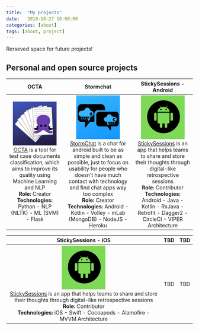 ```yaml
---
title:  "My projects"
date:   2018-10-27 10:00:00
categories: [about]
tags: [about, project]
---
```


Rerseved space for future projects! 

## Personal and open source projects

| OCTA | Stormchat |  StickySessions - Android |      	
| :---:	| :---:	| :---: |
| <img src="https://github.com/antoniosj/blog-examples/blob/master/github-images/octa.png?raw=true" width="118px;" height="118px;" /><br /><a href="https://www.antoniosj.com/2018/octa/">OCTA</a> is a tool for test case documents classification, which aims to improve its quality using Machine Learning and NLP <br /> **Role:** Creator<br /> **Technologies:** Python - NLP (NLTK) - ML (SVM) - Flask | <img src="https://github.com/antoniosj/blog-examples/blob/master/github-images/storm.png?raw=true" width="118px;" height="118px;"/><br /> <a href="https://github.com/antoniosj/stormchat">StormChat</a> is a chat for android built to be as simple and clean as possible, just to focus on usability for people who doesn't have much contact with technology and find chat apps way too complex<br />**Role:** Creator <br />**Technologies:** Android - Kotlin - Volley - mLab (MongoDB) - NodeJS - Heroku | <img src="https://github.com/antoniosj/blog-examples/blob/master/github-images/defaut-android.png?raw=true" width="118px;" height="118px;" /><br /><a href="https://github.com/DiscordTime/sticky-sessions-android">StickySessions</a> is an app that helps teams to share and store their thoughts through digital-like retrospective sessions <br />**Role:** Contributor<br /> **Technologies:** Android - Java - Kotlin - RxJava - Retrofit - Dagger2 - CircleCI - VIPER Architecture | 


| StickySessions - iOS | TBD | TBD  |      	
| :---:	| :---:	| :---: |
| <img src="https://github.com/antoniosj/blog-examples/blob/master/github-images/defaut-android.png?raw=true" width="118px;" height="118px;" /><br /><a href="https://github.com/DiscordTime/sticky-sessions-android">StickySessions</a> is an app that helps teams to share and store their thoughts through digital-like retrospective sessions <br />**Role:** Contributor<br /> **Technologies:** iOS - Swift - Cocoapods - Alamofire - MVVM Architecture | TBD | TBD | 
